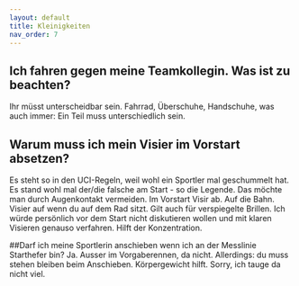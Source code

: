 ```yaml
---
layout: default
title: Kleinigkeiten
nav_order: 7
---
```

## Ich fahren gegen meine Teamkollegin. Was ist zu beachten?
Ihr müsst unterscheidbar sein. Fahrrad, Überschuhe, Handschuhe, was auch immer: Ein Teil muss unterschiedlich sein. 

## Warum muss ich mein Visier im Vorstart absetzen?
Es steht so in den UCI-Regeln, weil wohl ein Sportler mal geschummelt hat. Es stand wohl mal der/die falsche am Start - so die Legende. Das möchte man durch Augenkontakt vermeiden. Im Vorstart Visir ab. Auf die Bahn. Visier auf wenn du auf dem Rad sitzt. Gilt auch für verspiegelte Brillen. Ich würde persönlich vor dem Start nicht diskutieren wollen und mit klaren Visieren genauso verfahren. Hilft der Konzentration.

##Darf ich meine Sportlerin anschieben wenn ich an der Messlinie Starthefer bin?
Ja. Ausser im Vorgaberennen, da nicht. Allerdings: du muss stehen bleiben beim Anschieben. Körpergewicht hilft. Sorry, ich tauge da nicht viel.
